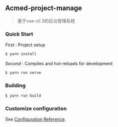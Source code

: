 ## Acmed-project-manage

> 基于vue-cli 3的后台管理系统


### Quick Start

*First* : Project setup

```bash
$ yarn install
```

*Second* : Compiles and hot-reloads for development

```bash
$ yarn run serve
```

### Building

```bash
$ yarn run build
```

### Customize configuration
See [Configuration Reference](https://cli.vuejs.org/config/).
